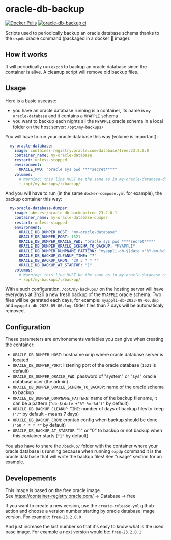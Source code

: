 # oracle-db-backup

[![Docker Pulls](https://img.shields.io/docker/pulls/abesesr/oracle-db-backup.svg)](https://hub.docker.com/r/abesesr/oracle-db-backup/)
[![oracle-db-backup ci](https://github.com/abes-esr/oracle-db-backup/actions/workflows/build-test-pubtodockerhub.yml/badge.svg)](https://github.com/abes-esr/oracle-db-backup/actions/workflows/build-test-pubtodockerhub.yml)

Scripts used to periodically backup an oracle database schema thanks to the `expdb` oracle command (packaged in a docker 🐳 image).

## How it works

It will periodically run `expdb` to backup an oracle database since the container is alive. A cleanup script will remove old backup files.

## Usage

Here is a basic usecase:
- you have an oracle database running is a container, its name is `my-oracle-database` and it contains a `MYAPPLI` schema
- you want to backup each nights all the `MYAPPLI` oracle schema in a local folder on the host server: `/opt/my-backups/`

You will have to run your oracle database this way (volume is important):
```yaml
  my-oracle-database:
    image: container-registry.oracle.com/database/free:23.2.0.0
    container_name: my-oracle-database
    restart: unless-stopped
    environment:
      ORACLE_PWD: "oracle sys pwd ****secret****"
    volumes:
      # Warning: this line MUST be the same as in my-oracle-database-dumper container
      - /opt/my-backups/:/backup/
```

And you will have to run (in the same `docker-compose.yml` for example), the backup container this way:
```yaml
  my-oracle-database-dumper:
    image: abesesr/oracle-db-backup:free-23.2.0.1
    container_name: my-oracle-database-dumper
    restart: unless-stopped
    environment:
      ORACLE_DB_DUMPER_HOST: "my-oracle-database"
      ORACLE_DB_DUMPER_PORT: 1521
      ORACLE_DB_DUMPER_ORACLE_PWD: "oracle sys pwd ****secret****"
      ORACLE_DB_DUMPER_ORACLE_SCHEMA_TO_BACKUP: "MYAPPLI"
      ORACLE_DB_DUMPER_DUMPNAME_PATTERN: "myappli-db-$(date +'%Y-%m-%d')"
      ORACLE_DB_BACKUP_CLEANUP_TIME: "7"
      ORACLE_DB_BACKUP_CRON: "20 3 * * *"
      ORACLE_DB_BACKUP_AT_STARTUP: "1"
    volumes:
      # Warning: this line MUST be the same as in my-oracle-database container
      - /opt/my-backups/:/backup/
```

With a such configuration, `/opt/my-backups/` on the hosting server will have everydays at 3h20 a new fresh backup of the `MYAPPLI` oracle schema. Two files will be genrated each days, for example: ``myappli-db-2023-09-06.dmp`` and ``myappli-db-2023-09-06.log``. Older files than 7 days will be automaticaly removed.

## Configuration

These parameters are environements variables you can give when creating the container:
- `ORACLE_DB_DUMPER_HOST`: hostname or ip where oracle database server is located
- `ORACLE_DB_DUMPER_PORT`: listening port of the oracle database (`1521` is default)
- `ORACLE_DB_DUMPER_ORACLE_PWD`: password of "system" or "sys" oracle database user (the admin)
- `ORACLE_DB_DUMPER_ORACLE_SCHEMA_TO_BACKUP`: name of the oracle schema to backup
- `ORACLE_DB_DUMPER_DUMPNAME_PATTERN`: name of the backup filename, it can be a pattern (`"db-$(date +'%Y-%m-%d')"` by default)
- `ORACLE_DB_BACKUP_CLEANUP_TIME`: number of days of backup files to keep (`"7"` by default - means 7 days)
- `ORACLE_DB_BACKUP_CRON`: crontab config when backup should be done (`"50 4 * * *"` by default)
- `ORACLE_DB_BACKUP_AT_STARTUP`: "1" or "0" to backup or not backup when this container starts (`"1"` by default)

You also have to share the `/backup/` folder with the container where your oracle database is running because when running `expdp` command it is the oracle database that will write the backup files! See "usage" section for an example.


## Developements

This image is based on the free oracle image.  
See https://container-registry.oracle.com/ -> Database -> free 

If you want to create a new version, use the `create-release.yml` github action and choose a version number starting by oracle database image version.
For example: ``free-23.2.0.0``

And just increase the last number so that it's easy to know what is the used base image.
For example a next version would be: ``free-23.2.0.1``
